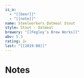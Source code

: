 ```yaml
---
is_a:
  - "[[beer]]"
  - "[[note]]"
name: Steelworkers Oatmeal Stout
style: Stout - Oatmeal
brewery: "[[Fegley's Brew Works]]"
abv: 5.3
rating: 👍
last: "[[2019-08]]"
---
```

# Notes

